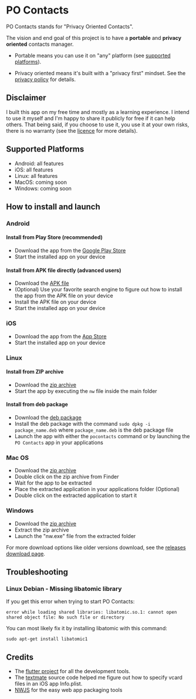 # PO Contacts

PO Contacts stands for "Privacy Oriented Contacts".

The vision and end goal of this project is to have a **portable** and **privacy oriented** contacts manager.

* Portable means you can use it on "any" platform (see [supported platforms](#supported-platforms)).

* Privacy oriented means it's built with a "privacy first" mindset. See the [privacy policy](./privacy_policy.md) for details.

## Disclaimer

I built this app on my free time and mostly as a learning experience. I intend to use it myself and I'm happy to share it publicly for free if it can help others. That being said, if you choose to use it, you use it at your own risks, there is no warranty (see the [licence](./LICENSE) for more details).

## Supported Platforms

* Android: all features
* iOS: all features
* Linux: all features
* MacOS: coming soon
* Windows: coming soon

## How to install and launch

### Android

#### Install from Play Store (recommended)

* Download the app from the [Google Play Store](https://play.google.com/store/apps/details?id=com.exlyo.pocontacts)
* Start the installed app on your device

#### Install from APK file directly (advanced users)

* Download the [APK file](https://github.com/androidseb/po-contacts/releases/download/v1.1/pocontacts_android_1.1.0.apk)
* (Optional) Use your favorite search engine to figure out how to install the app from the APK file on your device
* Install the APK file on your device
* Start the installed app on your device

### iOS

* Download the app from the [App Store](https://apps.apple.com/us/app/po-contacts/id1495556759)
* Start the installed app on your device

### Linux

#### Install from ZIP archive

* Download the [zip archive](https://github.com/androidseb/po-contacts/releases/download/v1.1/pocontacts_linux_1.1.0.zip)
* Start the app by executing the `nw` file inside the main folder

#### Install from deb package

* Download the [deb package](https://github.com/androidseb/po-contacts/releases/download/v1.1/pocontacts_linux_1.1.0.deb)
* Install the deb package with the command `sudo dpkg -i package_name.deb` where `package_name.deb` is the deb package file
* Launch the app with either the `pocontacts` command or by launching the `PO Contacts` app in your applications

### Mac OS

* Download the [zip archive](https://github.com/androidseb/po-contacts/releases/download/v1.1/pocontacts_macos_1.1.0.zip)
* Double click on the zip archive from Finder
* Wait for the app to be extracted
* Place the extracted application in your applications folder (Optional)
* Double click on the extracted application to start it

### Windows

* Download the [zip archive](https://github.com/androidseb/po-contacts/releases/download/v1.1/pocontacts_windows_1.1.0.zip)
* Extract the zip archive
* Launch the "nw.exe" file from the extracted folder

For more download options like older versions download, see the [releases download page](#https://github.com/androidseb/po-contacts/releases).

## Troubleshooting

### Linux Debian - Missing libatomic library

If you get this error when trying to start PO Contacts:
```
error while loading shared libraries: libatomic.so.1: cannot open shared object file: No such file or directory
```
You can most likely fix it by installing libatomic with this command:
```
sudo apt-get install libatomic1
```

## Credits

* The [flutter project](https://flutter.dev/) for all the development tools.
* The [textmate](https://github.com/textmate/textmate/blob/master/Applications/TextMate/resources/Info.plist) source code helped me figure out how to specify vcard files in an iOS app Info.plist.
* [NWJS](https://nwjs.io/) for the easy web app packaging tools
